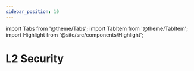 ```yaml
---
sidebar_position: 10
---
```


import Tabs from '@theme/Tabs';
import TabItem from '@theme/TabItem';
import Highlight from '@site/src/components/Highlight';

# L2 Security
